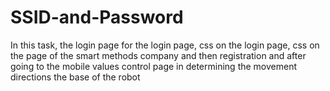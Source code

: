 # SSID-and-Password

In this task, the login page for the login page, css on the login page, css on the page of the smart methods company and then registration and after going to the mobile values control page in determining the movement directions the base of the robot
